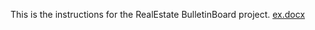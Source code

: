 This is the instructions for the RealEstate BulletinBoard project.
[ex.docx](https://github.com/TonnyGol/HomeExercise2-BulletinBoard-AAC/files/15137940/ex.docx)
